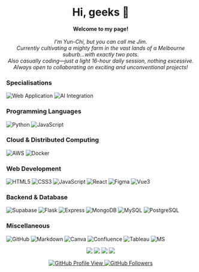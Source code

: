 <h1 align="center">Hi, geeks 👋</h1>

<p align="center">
    <b>Welcome to my page!</b><br><br>
    <i>  
    I'm Yun-Chi, but you can call me Jim.<br>  
    Currently cultivating a mighty farm in the vast lands of a Melbourne suburb...with exactly two pots.<br>  
    Also casually coding—just a light 16-hour daily session, nothing excessive.<br>  
    Always open to collaborating on exciting and unconventional projects!  
    </i>
    <br>
</p>

### Specialisations
![Web Application](https://img.shields.io/badge/web_application-black?style=for-the-badge&logo=web_application)
![AI Integration](https://img.shields.io/badge/ai_integration-black?style=for-the-badge&logo=ai_integration)

### Programming Languages
![Python](https://img.shields.io/badge/python-black?style=for-the-badge&logo=python)
![JavaScript](https://img.shields.io/badge/javascript-black?style=for-the-badge&logo=javascript)

### Cloud & Distributed Computing
![AWS](https://img.shields.io/badge/aws-black?style=for-the-badge&logo=amazon)
![Docker](https://img.shields.io/badge/docker-black?style=for-the-badge&logo=docker)

### Web Development
![HTML5](https://img.shields.io/badge/html5-black?style=for-the-badge&logo=html5)
![CSS3](https://img.shields.io/badge/css3-black?style=for-the-badge&logo=css3)
![JavaScript](https://img.shields.io/badge/javascript-black?style=for-the-badge&logo=javascript)
![React](https://img.shields.io/badge/react-black?style=for-the-badge&logo=react)
![Figma](https://img.shields.io/badge/figma-black?style=for-the-badge&logo=figma)
![Vue3](https://img.shields.io/badge/vue3-black?style=for-the-badge&logo=vue2)

### Backend & Database
![Supabase](https://img.shields.io/badge/supabase-black?style=for-the-badge&logo=supabase)
![Flask](https://img.shields.io/badge/flask-black?style=for-the-badge&logo=flask)
![Express](https://img.shields.io/badge/express-black?style=for-the-badge&logo=express)
![MongoDB](https://img.shields.io/badge/mongodb-black?style=for-the-badge&logo=mongodb)
![MySQL](https://img.shields.io/badge/mysql-black?style=for-the-badge&logo=mysql)
![PostgreSQL](https://img.shields.io/badge/postgresql-black?style=for-the-badge&logo=postgresql)

### Miscellaneous
![GitHub](https://img.shields.io/badge/github-black?style=for-the-badge&logo=github)
![Markdown](https://img.shields.io/badge/markdown-black?style=for-the-badge&logo=markdown)
![Canva](https://img.shields.io/badge/canva-black?style=for-the-badge&logo=canva)
![Confluence](https://img.shields.io/badge/confluence-black?style=for-the-badge&logo=confluence)
![Tableau](https://img.shields.io/badge/tableau-black?style=for-the-badge&logo=tableau)
![MS](https://img.shields.io/badge/microsoft-black?style=for-the-badge&logo=microsoft)

<p align="center">
  <img src="http://github-profile-summary-cards.vercel.app/api/cards/profile-details?username=is0xjh25&theme=transparent" />
  <img src="https://github-readme-streak-stats.herokuapp.com/?user=is0xjh25&hide_border=true&card_width=338&theme=transparent" />
  <img src="http://github-profile-summary-cards.vercel.app/api/cards/stats?username=is0xjh25&theme=transparent" />
  <img src="https://github-readme-stats.vercel.app/api/top-langs/?username=is0xjh25&langs_count=5&exclude_repo=&hide=jupyter%20notebook,vim%20script,cmake,makefile,batchfile,emacs%20lisp,css,html&card_width=699&hide_border=true&theme=transparent" />
</p>

<p align="center">
  <a href="https://github.com/is0xjh25">
    <img src="https://komarev.com/ghpvc/?username=is0xjh25&logo=Github&color=blue&style=flat" alt="GitHub Profile View"/>
  </a>
  <a href="https://github.com/is0xjh25">
    <img src="https://img.shields.io/github/followers/is0xjh25?label=Followers" alt="GitHub Followers"/>
  </a>
</p>
